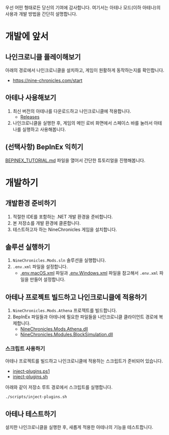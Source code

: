 우선 어떤 형태로든 당신의 기여에 감사합니다. 여기서는 아테나 모드(이하 아테나)의 사용과 개발 방법을 간단히 설명합니다.

# 개발에 앞서

## 나인크로니클 플레이해보기

아래의 경로에서 나인크로니클을 설치하고, 게임이 원활하게 동작하는지를 확인합니다.
- https://nine-chronicles.com/start

## 아테나 사용해보기

1. 최신 버전의 아테나를 다운로드하고 나인크로니클에 적용합니다.
   - [Releases](https://github.com/planetarium/NineChronicles.Mods/releases)
2. 나인크로니클을 실행한 후, 게임의 메인 로비 화면에서 스페이스 바를 눌러서 아테나를 실행하고 사용해봅니다.

## (선택사항) BepInEx 익히기

[BEPINEX_TUTORIAL.md](./BEPINEX_TUTORIAL.md) 파일을 열어서 간단한 튜토리얼을 진행해봅니다.

# 개발하기

## 개발환경 준비하기

1. 적절한 IDE를 포함하는 .NET 개발 환경을 준비합니다.
2. 본 저장소를 개발 환경에 클론합니다.
3. 테스트하고자 하는 NineChronicles 게임을 설치합니다.

## 솔루션 실행하기

1. `NineChronicles.Mods.sln` 솔루션을 실행합니다.
2. `.env.xml` 파일을 설정합니다.
   - [.env.macOS.xml](./.env.macOS.xml) 파일과 [.env.Windows.xml](./.env.Windows.xml) 파일을 참고해서 `.env.xml` 파일을 만들어 설정합니다.

## 아테나 프로젝트 빌드하고 나인크로니클에 적용하기

1. `NineChronicles.Mods.Athena` 프로젝트를 빌드합니다.
2. BepInEx 파일들과 아테나에 필요한 파일들을 나인크로니클 클라이언트 경로에 복제합니다.
   - [NineChronicles.Mods.Athena.dll](./NineChronicles.Mods.Athena/bin/Release/netstandard2.1/NineChronicles.Mods.Athena.dll)
   - [NineChronicles.Modules.BlockSimulation.dll](NineChronicles.Mods.Athena/bin/Release/netstandard2.1/NineChronicles.Modules.BlockSimulation.dll)

### 스크립트 사용하기

아테나 프로젝트를 빌드하고 나인크로니클에 적용하는 스크립트가 준비되어 있습니다.

- [inject-plugins.ps1](./scripts/inject-plugins.ps1)
- [inject-plugins.sh](./scripts/inject-plugins.sh)

아래와 같이 저장소 루트 경로에서 스크립트를 실행합니다.

```bash
./scripts/inject-plugins.sh
```

## 아테나 테스트하기

설치한 나인크로니클을 실행한 후, 새롭게 적용한 아테나의 기능을 테스트합니다.
